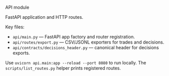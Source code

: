API module

FastAPI application and HTTP routes.

Key files:
- `api/main.py` — FastAPI app factory and router registration.
- `api/routes/export.py` — CSV/JSONL exporters for trades and decisions.
- `api/contracts/decisions_header.py` — canonical header for decisions exports.

Use `uvicorn api.main:app --reload --port 8080` to run locally. The `scripts/list_routes.py` helper prints registered routes.
